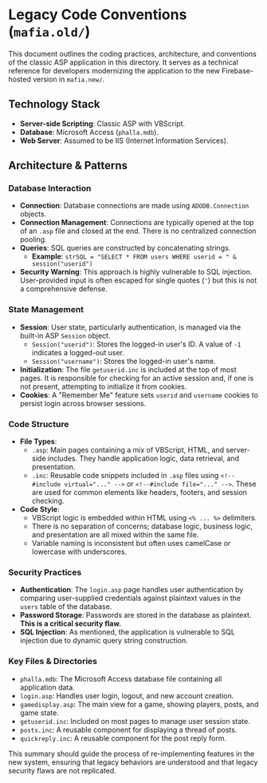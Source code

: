 # Legacy Code Conventions (`mafia.old/`)

This document outlines the coding practices, architecture, and conventions of the classic ASP application in this directory. It serves as a technical reference for developers modernizing the application to the new Firebase-hosted version in `mafia.new/`.

## Technology Stack

-   **Server-side Scripting**: Classic ASP with VBScript.
-   **Database**: Microsoft Access (`phalla.mdb`).
-   **Web Server**: Assumed to be IIS (Internet Information Services).

## Architecture & Patterns

### Database Interaction

-   **Connection**: Database connections are made using `ADODB.Connection` objects.
-   **Connection Management**: Connections are typically opened at the top of an `.asp` file and closed at the end. There is no centralized connection pooling.
-   **Queries**: SQL queries are constructed by concatenating strings.
    -   **Example**: `strSQL = "SELECT * FROM users WHERE userid = " & session("userid")`
-   **Security Warning**: This approach is highly vulnerable to SQL injection. User-provided input is often escaped for single quotes (`'`) but this is not a comprehensive defense.

### State Management

-   **Session**: User state, particularly authentication, is managed via the built-in ASP `Session` object.
    -   `Session("userid")`: Stores the logged-in user's ID. A value of `-1` indicates a logged-out user.
    -   `Session("username")`: Stores the logged-in user's name.
-   **Initialization**: The file `getuserid.inc` is included at the top of most pages. It is responsible for checking for an active session and, if one is not present, attempting to initialize it from cookies.
-   **Cookies**: A "Remember Me" feature sets `userid` and `username` cookies to persist login across browser sessions.

### Code Structure

-   **File Types**:
    -   `.asp`: Main pages containing a mix of VBScript, HTML, and server-side includes. They handle application logic, data retrieval, and presentation.
    -   `.inc`: Reusable code snippets included in `.asp` files using `<!--#include virtual="..." -->` or `<!--#include file="..." -->`. These are used for common elements like headers, footers, and session checking.
-   **Code Style**:
    -   VBScript logic is embedded within HTML using `<% ... %>` delimiters.
    -   There is no separation of concerns; database logic, business logic, and presentation are all mixed within the same file.
    -   Variable naming is inconsistent but often uses camelCase or lowercase with underscores.

### Security Practices

-   **Authentication**: The `login.asp` page handles user authentication by comparing user-supplied credentials against plaintext values in the `users` table of the database.
-   **Password Storage**: Passwords are stored in the database as plaintext. **This is a critical security flaw.**
-   **SQL Injection**: As mentioned, the application is vulnerable to SQL injection due to dynamic query string construction.

### Key Files & Directories

-   `phalla.mdb`: The Microsoft Access database file containing all application data.
-   `login.asp`: Handles user login, logout, and new account creation.
-   `gamedisplay.asp`: The main view for a game, showing players, posts, and game state.
-   `getuserid.inc`: Included on most pages to manage user session state.
-   `posts.inc`: A reusable component for displaying a thread of posts.
-   `quickreply.inc`: A reusable component for the post reply form.

This summary should guide the process of re-implementing features in the new system, ensuring that legacy behaviors are understood and that legacy security flaws are not replicated.